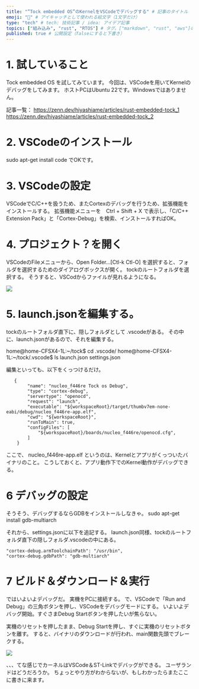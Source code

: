 ```yaml
---
title: "”Tock embedded OS”のKernelをVSCodeでデバッグする" # 記事のタイトル
emoji: "🌱" # アイキャッチとして使われる絵文字（1文字だけ）
type: "tech" # tech: 技術記事 / idea: アイデア記事
topics: ["組み込み", "rust", "RTOS"] # タグ。["markdown", "rust", "aws"]のように指定する
published: true # 公開設定（falseにすると下書き）
---
```


# 1. 試していること

Tock embedded OS を試してみています。
今回は、VSCodeを用いてKernelのデバッグをしてみます。
ホストPCはUbuntu 22です。Windowsではありません。

記事一覧：
https://zenn.dev/hiyashiame/articles/rust-embedded-tock_1
https://zenn.dev/hiyashiame/articles/rust-embedded-tock_2


# 2. VSCodeのインストール

sudo apt-get install code
でOKです。


# 3. VSCodeの設定
VSCodeでC/C++を扱うため、またCortexのデバッグを行うため、拡張機能をインストールする。
拡張機能メニューを　Ctrl + Shift + X で表示し、「C/C++ Extension Pack」と「Cortex-Debug」を検索、インストールすればOK。


# 4. プロジェクト？を開く
VSCodeのFileメニューから、Open Folder...[Ctl-k Ctl-O] を選択すると、フォルダを選択するためのダイアログボックスが開く。
tockのルートフォルダを選択する。
そうすると、VSCodからファイルが見れるようになる。

![](https://storage.googleapis.com/zenn-user-upload/0138d3c4c91c-20230423.png)

# 5. launch.jsonを編集する。
tockのルートフォルダ直下に、隠しフォルダとして .vscodeがある。
その中に、launch.jsonがあるので、それを編集する。

home@home-CFSX4-1L:~/tock$ cd .vscode/
home@home-CFSX4-1L:~/tock/.vscode$ ls
launch.json  settings.json

編集といっても、以下をくっつけるだけ。

       {
            "name": "nucleo_f446re Tock os Debug",
            "type": "cortex-debug",
            "servertype": "openocd",
            "request": "launch",
            "executable": "${workspaceRoot}/target/thumbv7em-none-eabi/debug/nucleo_f446re-app.elf",
            "cwd": "${workspaceRoot}",
            "runToMain": true,
            "configFiles": [
                "${workspaceRoot}/boards/nucleo_f446re/openocd.cfg",
            ]
        }
        
ここで、
nucleo_f446re-app.elf
というのは、Kernelとアプリがくっついたバイナリのこと。
こうしておくと、アプリ動作下でのKernel動作がデバッグできる。

# 6 デバッグの設定
そうそう、デバッグするならGDBをインストールしなきゃ。
sudo apt-get install gdb-multiarch

それから、settings.jsonに以下を追記する。
launch.json同様、tockのルートフォルダ直下の隠しフォルダ.vscodeの中にある。

    "cortex-debug.armToolchainPath": "/usr/bin",
    "cortex-debug.gdbPath": "gdb-multiarch"

# 7 ビルド＆ダウンロード＆実行
ではいよいよデバッグだ。
実機をPCに接続する。
で、VSCodeで「Run and Debug」の三角ボタンを押し、VSCodeをデバッグモードにする。
いよいよデバッグ開始。すぐさまDebug Startボタンを押したいが焦らない。

実機のリセットを押したまま、Debug Startを押し、すぐに実機のリセットボタンを離す。
すると、バイナリのダウンロードが行われ、main関数先頭でブレークする。

![](https://storage.googleapis.com/zenn-user-upload/4f7a10222b41-20230423.png)


、、、てな感じでカーネルはVSCode＆ST-Linkでデバッグができる。
ユーザランドはどうだろうか。
ちょっとやり方がわからないが、もしわかったらまたここに書きに来ます。




    
    
    

